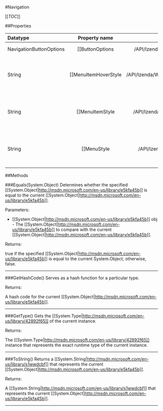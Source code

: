 #Navigation

[[_TOC_]]

##Properties

|Datatype|Property name|Property description|Default Value|
|:-------|:----------:|:-----------------:|:-----------:|
|NavigationButtonOptions|[[ButtonOptions|/API/Izenda/Web/UI/HighCharts/Options/CodeSamples/Izenda_Web_UI_HighCharts_Options_Navigation_ButtonOptions]]| A collection of options for buttons appearing in the exporting module. |null|
|String|[[MenuItemHoverStyle|/API/Izenda/Web/UI/HighCharts/Options/CodeSamples/Izenda_Web_UI_HighCharts_Options_Navigation_MenuItemHoverStyle]]| CSS styles for the hover state of the individual items within the popup menu appearing by default when the export icon is clicked. The menu items are rendered in HTML. Defaults to <pre>menuItemHoverStyle: { background: '#4572A5', color: '#FFFFFF'}</pre>|null|
|String|[[MenuItemStyle|/API/Izenda/Web/UI/HighCharts/Options/CodeSamples/Izenda_Web_UI_HighCharts_Options_Navigation_MenuItemStyle]]| CSS styles for the individual items within the popup menu appearing by default when the export icon is clicked. The menu items are rendered in HTML. Defaults to <pre>menuItemStyle: { padding: '0 5px', background: NONE, color: '#303030'}</pre>|null|
|String|[[MenuStyle|/API/Izenda/Web/UI/HighCharts/Options/CodeSamples/Izenda_Web_UI_HighCharts_Options_Navigation_MenuStyle]]| CSS styles for the popup menu appearing by default when the export icon is clicked. This menu is rendered in HTML. Defaults to <pre>menuStyle: { border: '1px solid #A0A0A0', background: '#FFFFFF'}</pre>|null|


##Methods

###Equals(System.Object)
Determines whether the specified [[System.Object|http://msdn.microsoft.com/en-us/library/e5kfa45b]] is equal to the current [[System.Object|http://msdn.microsoft.com/en-us/library/e5kfa45b]].

Parameters: 

* [[System.Object|http://msdn.microsoft.com/en-us/library/e5kfa45b]] obj  - The [[System.Object|http://msdn.microsoft.com/en-us/library/e5kfa45b]] to compare with the current [[System.Object|http://msdn.microsoft.com/en-us/library/e5kfa45b]].





Returns:

true if the specified [[System.Object|http://msdn.microsoft.com/en-us/library/e5kfa45b]] is equal to the current System.Object; otherwise, false.


---


###GetHashCode()
 Serves as a hash function for a particular type.  





Returns:

A hash code for the current [[System.Object|http://msdn.microsoft.com/en-us/library/e5kfa45b]].


---


###GetType()
Gets the [[System.Type|http://msdn.microsoft.com/en-us/library/42892f65]] of the current instance.





Returns:

The [[System.Type|http://msdn.microsoft.com/en-us/library/42892f65]] instance that represents the exact runtime type of the current instance.


---


###ToString()
Returns a [[System.String|http://msdn.microsoft.com/en-us/library/s1wwdcbf]] that represents the current [[System.Object|http://msdn.microsoft.com/en-us/library/e5kfa45b]].





Returns:

A [[System.String|http://msdn.microsoft.com/en-us/library/s1wwdcbf]] that represents the current [[System.Object|http://msdn.microsoft.com/en-us/library/e5kfa45b]].


---


